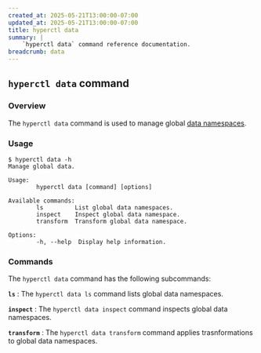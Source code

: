 ```yaml
---
created_at: 2025-05-21T13:00:00-07:00
updated_at: 2025-05-21T13:00:00-07:00
title: hyperctl data
summary: |
    `hyperctl data` command reference documentation.
breadcrumb: data
---
```


## `hyperctl data` command

<auto-toc selectors="h3,h4,h5,h6,dl dt"></auto-toc>

### Overview 

The `hyperctl data` command is used to manage global [data namespaces].

### Usage

```plaintext
$ hyperctl data -h
Manage global data.

Usage:
        hyperctl data [command] [options]

Available commands:
        ls         List global data namespaces.
        inspect    Inspect global data namespace.
        transform  Transform global data namespace.

Options:
        -h, --help  Display help information.
```

### Commands

The `hyperctl data` command has the following subcommands:

**`ls`**
: The `hyperctl data ls` command lists global data namespaces.

  <learn-more ht-block href='./ls/'></learn-more>

**`inspect`**
: The `hyperctl data inspect` command inspects global data namespaces.

  <learn-more ht-block href='./inspect/'></learn-more>

**`transform`**
: The `hyperctl data transform` command applies trasnformations to global data namespaces.

  <learn-more ht-block href='./transform/'></learn-more>

<!-- Links -->
[data namespaces]: /docs/reference/cms/namespaces/